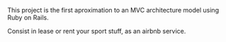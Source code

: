 This project is the first aproximation to an MVC architecture model using Ruby on Rails. 

Consist in lease or rent your sport stuff, as an airbnb service.


